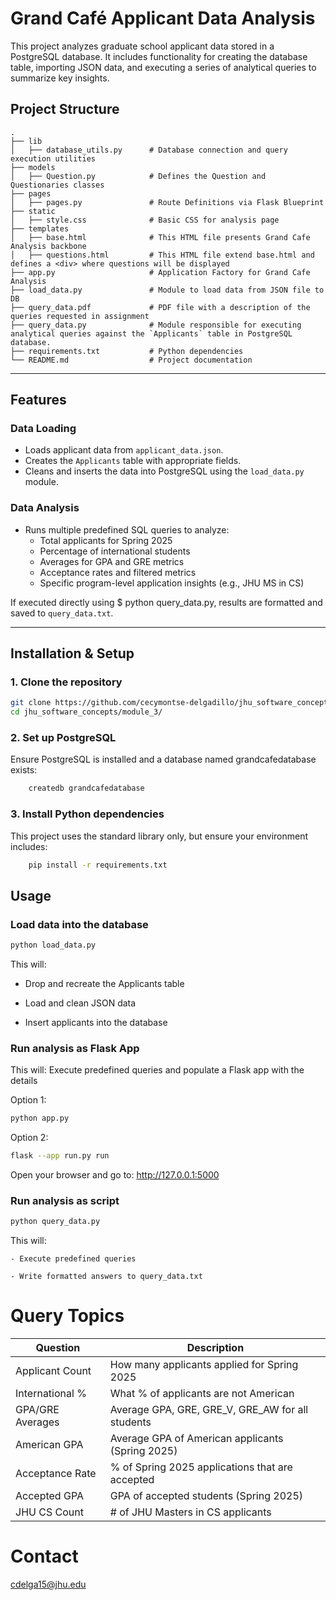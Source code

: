 # Grand Café Applicant Data Analysis

This project analyzes graduate school applicant data stored in a PostgreSQL database. It includes functionality for creating the database table, importing JSON data, and executing a series of analytical queries to summarize key insights.

## Project Structure

```
.
├── lib
│   ├── database_utils.py      # Database connection and query execution utilities
├── models
│   ├── Question.py            # Defines the Question and Questionaries classes
├── pages
│   ├── pages.py               # Route Definitions via Flask Blueprint
├── static
│   ├── style.css              # Basic CSS for analysis page
├── templates
│   ├── base.html              # This HTML file presents Grand Cafe Analysis backbone
│   ├── questions.html         # This HTML file extend base.html and defines a <div> where questions will be displayed
├── app.py                     # Application Factory for Grand Cafe Analysis
├── load_data.py               # Module to load data from JSON file to DB
├── query_data.pdf             # PDF file with a description of the queries requested in assignment
├── query_data.py              # Module responsible for executing analytical queries against the `Applicants` table in PostgreSQL database.
├── requirements.txt           # Python dependencies
└── README.md                  # Project documentation
```

---

## Features

### Data Loading
- Loads applicant data from `applicant_data.json`.
- Creates the `Applicants` table with appropriate fields.
- Cleans and inserts the data into PostgreSQL using the `load_data.py` module.

###  Data Analysis
- Runs multiple predefined SQL queries to analyze:
  - Total applicants for Spring 2025
  - Percentage of international students
  - Averages for GPA and GRE metrics
  - Acceptance rates and filtered metrics
  - Specific program-level application insights (e.g., JHU MS in CS)

If executed directly using $ python query_data.py, results are formatted and saved to `query_data.txt`.

---

##  Installation & Setup

### 1. Clone the repository
```bash
git clone https://github.com/cecymontse-delgadillo/jhu_software_concepts.git
cd jhu_software_concepts/module_3/
```
### 2. Set up PostgreSQL

Ensure PostgreSQL is installed and a database named grandcafedatabase exists:
```bash
    createdb grandcafedatabase
```
### 3. Install Python dependencies

This project uses the standard library only, but ensure your environment includes:
```bash
    pip install -r requirements.txt
```
## Usage

### Load data into the database

```bash
python load_data.py
```
This will:

   - Drop and recreate the Applicants table

   - Load and clean JSON data
   
   - Insert applicants into the database

### Run analysis as Flask App
This will:
    Execute predefined queries and populate a Flask app with the details

Option 1: 
```bash
python app.py 
```

Option 2: 
```bash
flask --app run.py run
```
Open your browser and go to:
http://127.0.0.1:5000

### Run analysis as script 

```bash
python query_data.py
```

This will:

    - Execute predefined queries

    - Write formatted answers to query_data.txt


# Query Topics

| Question         | Description                                        |
| ---------------- | -------------------------------------------------- |
| Applicant Count  | How many applicants applied for Spring 2025        |
| International %  | What % of applicants are not American              |
| GPA/GRE Averages | Average GPA, GRE, GRE\_V, GRE\_AW for all students |
| American GPA     | Average GPA of American applicants (Spring 2025)   |
| Acceptance Rate  | % of Spring 2025 applications that are accepted    |
| Accepted GPA     | GPA of accepted students (Spring 2025)             |
| JHU CS Count     | # of JHU Masters in CS applicants                  |


# Contact
cdelga15@jhu.edu